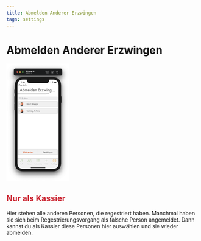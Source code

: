 ```yaml
---
title: Abmelden Anderer Erzwingen
tags: settings
---
```


# Abmelden Anderer Erzwingen

<img src="../Images/ForceSignOutSettings.png" width="33%">

## <b style="color: #CC2A36;">Nur als Kassier</b>

Hier stehen alle anderen Personen, die regestriert haben. Manchmal haben sie sich beim Regestrierungsvorgang als falsche Person angemeldet. Dann kannst du als Kassier diese Personen hier auswählen und sie wieder abmelden.